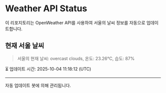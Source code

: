 
# Weather API Status

이 리포지토리는 OpenWeather API를 사용하여 서울의 날씨 정보를 자동으로 업데이트합니다.

## 현재 서울 날씨
> 서울의 현재 날씨: overcast clouds, 온도: 23.26°C, 습도: 87%

⏳ 업데이트 시간: 2025-10-04 11:18:12 (UTC)

---
자동 업데이트 봇에 의해 관리됩니다.
